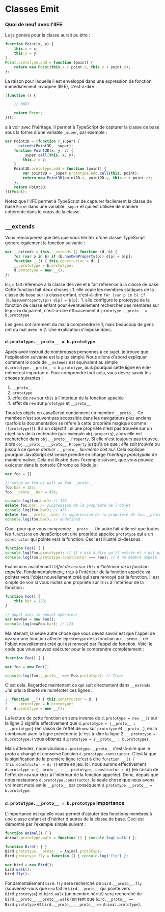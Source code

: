 # Classes Emit

### Quoi de neuf avec l'IIFE

Le js généré pour la classe aurait pu être :

```typescript
function Point(x, y) {
    this.x = x;
    this.y = y;
}
Point.prototype.add = function (point) {
    return new Point(this.x + point.x, this.y + point.y);
};
```

La raison pour laquelle il est enveloppé dans une expression de fonction immédiatement invoquée \(IIFE\), c'est-à-dire :

```typescript
(function () {

    // BODY

    return Point;
})();
```

a à voir avec l'héritage. Il permet à TypeScript de capturer la classe de base sous la forme d'une variable `_super`, par exemple :

```typescript
var Point3D = (function (_super) {
    __extends(Point3D, _super);
    function Point3D(x, y, z) {
        _super.call(this, x, y);
        this.z = z;
    }
    Point3D.prototype.add = function (point) {
        var point2D = _super.prototype.add.call(this, point);
        return new Point3D(point2D.x, point2D.y, this.z + point.z);
    };
    return Point3D;
})(Point);
```

Notez que l'IIFE permet à TypeScript de capturer facilement la classe de base `Point` dans une variable `_super` et qui est utilisée de manière cohérente dans le corps de la classe.

## `__extends`

Vous remarquerez que dès que vous héritez d'une classe TypeScript génère également la fonction suivante :

```typescript
var __extends = this.__extends || function (d, b) {
    for (var p in b) if (b.hasOwnProperty(p)) d[p] = b[p];
    function __() { this.constructor = d; }
    __.prototype = b.prototype;
    d.prototype = new __();
};
```

Ici, `d` fait référence à la classe dérivée et `b` fait référence à la classe de base. Cette fonction fait deux choses : 1. elle copie les membres statiques de la classe de base sur la classe enfant, c'est-à-dire `for (var p in b) if (b.hasOwnProperty(p)) d[p] = b[p];` 1. elle configure le prototype de la fonction de classe enfant pour éventuellement rechercher des membres sur le `proto` du parent, c'est-à-dire efficacement `d.prototype.__proto__ = b.prototype`

Les gens ont rarement du mal à comprendre le 1, mais beaucoup de gens ont du mal avec le 2. Une explication s'impose donc.

### `d.prototype.__proto__ = b.prototype`

Après avoir instruit de nombreuses personnes à ce sujet, je trouve que l'explication suivante est la plus simple. Nous allons d'abord expliquer comment le code de `__extends` est équivalent au simple `d.prototype.__proto__ = b.prototype`, puis pourquoi cette ligne en elle-même est importante. Pour comprendre tout cela, vous devez savoir les choses suivantes :

1. `__proto__`
2. `prototype`
3. effet de `new` sur `this` à l'intérieur de la fonction appelée
4. effet de `new` sur `prototype` et `__proto__`

Tous les objets en JavaScript contiennent un membre `__proto__`. Ce membre n'est souvent pas accessible dans les navigateurs plus anciens \(parfois la documentation se réfère à cette propriété magique comme `[[prototype]]`\). Il a un objectif : si une propriété n'est pas trouvée sur un objet lors de la recherche \(par exemple `obj.property`\), alors elle est recherchée dans `obj.__proto__.Property`. Si elle n'est toujours pas trouvée, alors `obj.__proto__.__proto__.Property` jusqu'à ce que : _elle soit trouvée_ ou jusqu'à ce que _le dernier `.__proto__` lui-même soit nul_. Cela explique pourquoi JavaScript est censé prendre en charge _l'héritage prototypale_ de manière native. Cela est illustré dans l'exemple suivant, que vous pouvez exécuter dans la console Chrome ou Node.js :

```typescript
var foo = {}

// setup on foo as well as foo.__proto__
foo.bar = 123;
foo.__proto__.bar = 456;

console.log(foo.bar); // 123
delete foo.bar; // suppression de la propriété de l'objet
console.log(foo.bar); // 456
delete foo.__proto__.bar; // suppression de la propriété de foo.__proto__
console.log(foo.bar); // undefined
```

Cool, pour que vous compreniez `__proto__`. Un autre fait utile est que toutes les `function`s en JavaScript ont une propriété appelée `prototype` qui a un `constructor` qui pointe vers la fonction. Ceci est illustré ci-dessous :

```typescript
function Foo() { }
console.log(Foo.prototype); // {} c'est-à-dire qu'il existe et n'est pas undefined
console.log(Foo.prototype.constructor === Foo); // A un membre appelé `constructor` qui pointe vers la fonction
```

Examinons maintenant _l'effet de `new` sur `this` à l'intérieur de la fonction appelée_. Fondamentalement, `this` à l'intérieur de la fonction appelée va pointer vers l'objet nouvellement créé qui sera renvoyé par la fonction. Il est simple de voir si vous mutez une propriété sur `this` à l'intérieur de la fonction :

```typescript
function Foo() {
    this.bar = 123;
}

// appel avec le nouvel opérateur
var newFoo = new Foo();
console.log(newFoo.bar); // 123
```

Maintenant, la seule autre chose que vous devez savoir est que l'appel de `new` sur une fonction affecte le`prototype` de la fonction au `__proto__` de l'objet nouvellement créé qui est renvoyé par l'appel de fonction. Voici le code que vous pouvez exécuter pour le comprendre complètement :

```typescript
function Foo() { }

var foo = new Foo();

console.log(foo.__proto__ === Foo.prototype); // True!
```

C'est cela. Regardez maintenant ce qui suit directement dans `__extends`. J'ai pris la liberté de numéroter ces lignes :

```typescript
1  function __() { this.constructor = d; }
2   __.prototype = b.prototype;
3   d.prototype = new __();
```

La lecture de cette fonction en sens inverse de `d.prototype = new __()` sur la ligne 3 signifie effectivement que `d.prototype = {__proto__ : __.prototype}` \(en raison de l'effet de `new` sur `prototype` et `__proto__`\), en la combinant avec la ligne précédente \(c'est-à-dire la ligne 2 `__.prototype = b.prototype;`\) vous obtenez `d.prototype = {__proto__ : b.prototype}`.

Mais attendez, nous voulions `d.prototype.__proto__` c'est-à-dire que le proto a changé et conserve l'ancien `d.prototype.constructor`. C'est là que la signification de la première ligne \(c'est à dire `function __() { this.constructor = d; }`\) entre en jeu. Ici, nous aurons effectivement `d.prototype = {__proto__ : __.prototype, constructor : d}` \(en raison de l'effet de `new` sur `this` à l'intérieur de la fonction appelée\). Donc, depuis que nous restaurons `d.prototype.constructor`, la seule chose que nous avons vraiment muté est le `__proto__` par conséquent `d.prototype.__proto__ = b.prototype`.

### `d.prototype.__proto__ = b.prototype` importance

L'importance est qu'elle vous permet d'ajouter des fonctions membres à une classe enfant et d'hériter d'autres de la classe de base. Ceci est démontré par l'exemple simple suivant :

```typescript
function Animal() { }
Animal.prototype.walk = function () { console.log('walk') };

function Bird() { }
Bird.prototype.__proto__ = Animal.prototype;
Bird.prototype.fly = function () { console.log('fly') };

var bird = new Bird();
bird.walk();
bird.fly();
```

Fondamentalement `bird.fly` sera recherché de `bird.__proto__.fly` \(souvenez-vous que `new` fait le `bird.__proto__` qui pointe vers `Bird.prototype`\) et `bird.walk` \(un membre hérité\) sera recherché de `bird.__proto__.__proto__.walk` \(en tant que `bird.__proto__ == Bird.prototype` et `bird.__proto__.__proto__` == `Animal.prototype`\).

